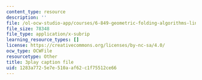 ```yaml
---
content_type: resource
description: ''
file: /ol-ocw-studio-app/courses/6-849-geometric-folding-algorithms-linkages-origami-polyhedra-fall-2012/1283a7725e7e510aaf62c1f75512ce66_tnbzV-_pxbE.vtt
file_size: 78348
file_type: application/x-subrip
learning_resource_types: []
license: https://creativecommons.org/licenses/by-nc-sa/4.0/
ocw_type: OCWFile
resourcetype: Other
title: 3play caption file
uid: 1283a772-5e7e-510a-af62-c1f75512ce66
---
```

